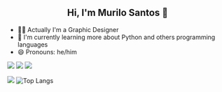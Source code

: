 ## <div align='center'> Hi, I'm Murilo Santos 👋 </div>
- 🧑‍🎨 Actually I'm a Graphic Designer
- 🐍 I'm currently learning more about Python and others programming languages
- 😄 Pronouns: he/him
<div>
  <a href="contato.msantos02@gmail.com"> <img src="https://img.shields.io/badge/Gmail-D14836?style=for-the-badge&logo=gmail&logoColor=white" taget=_blank></a>
  <a href="https://github.com/mulirosantos"> <img src="https://img.shields.io/badge/GitHub-100000?style=for-the-badge&logo=github&logoColor=white" taget=_blank></a>
  <a href="linkedin.com/in/murilo-santos-34a54a244"> <img src="https://img.shields.io/badge/LinkedIn-0077B5?style=for-the-badge&logo=linkedin&logoColor=white" taget=_blank></a>
</div>

[![](https://github-readme-stats.vercel.app/api?username=mulirosantos&theme=dracula&hide=prs)](https://github.com/mulirosantos/github-readme-stats)
![Top Langs](https://github-readme-stats.vercel.app/api/top-langs/?username=mulirosantos&theme=dracula&layout=compact)

<!--
**mulirosantos/mulirosantos** is a ✨ _special_ ✨ repository because its `README.md` (this file) appears on your GitHub profile.

Here are some ideas to get you started:

- 🔭 I’m currently working on ...
- 🌱 I’m currently learning ...
- 👯 I’m looking to collaborate on ...
- 🤔 I’m looking for help with ...
- 💬 Ask me about ...
- 📫 How to reach me: ...
- 😄 Pronouns: ...
- ⚡ Fun fact: ...
-->
